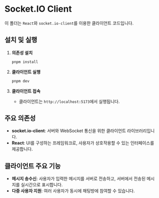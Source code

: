 # Socket.IO Client

이 폴더는 `React`와 `socket.io-client`를 이용한 클라이언트 코드입니다.

## 설치 및 실행

1. **의존성 설치**
    ```bash
    pnpm install
    ```

2. **클라이언트 실행**
    ```bash
    pnpm dev
    ```

3. **클라이언트 접속**
    - 클라이언트는 `http://localhost:5173`에서 실행됩니다.
  
## 주요 의존성

- **socket.io-client**: 서버와 WebSocket 통신을 위한 클라이언트 라이브러리입니다.
- **React**: UI를 구성하는 프레임워크로, 사용자가 상호작용할 수 있는 인터페이스를 제공합니다.

## 클라이언트 주요 기능

- **메시지 송수신**: 사용자가 입력한 메시지를 서버로 전송하고, 서버에서 전송된 메시지를 실시간으로 표시합니다.
- **다중 사용자 지원**: 여러 사용자가 동시에 채팅방에 참여할 수 있습니다.